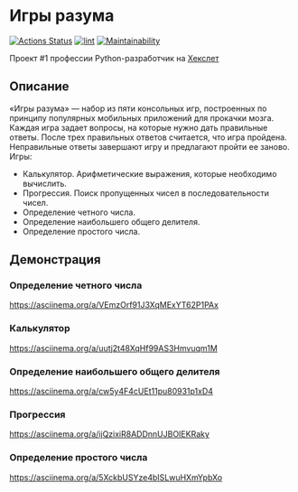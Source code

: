 # Игры разума

[![Actions Status](https://github.com/vasilievpg/python-project-lvl1/workflows/hexlet-check/badge.svg)](https://github.com/vasilievpg/python-project-lvl1/actions)
[![lint](https://github.com/vasilievpg/python-project-lvl1/actions/workflows/lint.yml/badge.svg)](https://github.com/vasilievpg/python-project-lvl1/actions/workflows/lint.yml)
[![Maintainability](https://api.codeclimate.com/v1/badges/b4e32281773e869e13e9/maintainability)](https://codeclimate.com/github/vasilievpg/python-project-lvl1/maintainability)

Проект #1 профессии Python-разработчик на [Хекслет](https://ru.hexlet.io/programs/python)

## Описание

«Игры разума» — набор из пяти консольных игр, построенных по принципу популярных мобильных приложений для прокачки мозга. Каждая игра задает вопросы, на которые нужно дать правильные ответы. После трех правильных ответов считается, что игра пройдена. Неправильные ответы завершают игру и предлагают пройти ее заново. Игры:

- Калькулятор. Арифметические выражения, которые необходимо вычислить.
- Прогрессия. Поиск пропущенных чисел в последовательности чисел.
- Определение четного числа.
- Определение наибольшего общего делителя.
- Определение простого числа.

## Демонстрация

### Определение четного числа
https://asciinema.org/a/VEmzOrf91J3XqMExYT62P1PAx

### Калькулятор
https://asciinema.org/a/uutj2t48XqHf99AS3Hmvuqm1M

### Определение наибольшего общего делителя
https://asciinema.org/a/cw5y4F4cUEt11pu80931p1xD4

### Прогрессия
https://asciinema.org/a/ijQzixiR8ADDnnUJBOIEKRaky

### Определение простого числа
https://asciinema.org/a/5XckbUSYze4bISLwuHXmYpbXo